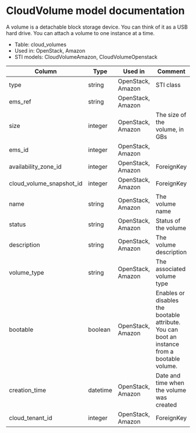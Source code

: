 # CloudVolume model documentation

A volume is a detachable block storage device. You can think of it as a USB hard drive. You can attach a volume to one instance at a time.

* Table: cloud_volumes
* Used in: OpenStack, Amazon
* STI models: CloudVolumeAmazon, CloudVolumeOpenstack

| Column                   | Type      | Used in           | Comment |
| ------------------------ | --------- | ----------------- | ------- |
| type                     | string    | OpenStack, Amazon | STI class |
| ems_ref                  | string    | OpenStack, Amazon |         |
| size                     | integer   | OpenStack, Amazon | The size of the volume, in GBs |
| ems_id                   | integer   | OpenStack, Amazon |         |
| availability_zone_id     | integer   | OpenStack, Amazon | ForeignKey |
| cloud_volume_snapshot_id | integer   | OpenStack, Amazon | ForeignKey |
| name                     | string    | OpenStack, Amazon | The volume name |
| status                   | string    | OpenStack, Amazon | Status of the volume |
| description              | string    | OpenStack, Amazon | The volume description |
| volume_type              | string    | OpenStack, Amazon | The associated volume type |
| bootable                 | boolean   | OpenStack, Amazon | Enables or disables the bootable attribute. You can boot an instance from a bootable volume. |
| creation_time            | datetime  | OpenStack, Amazon | Date and time when the volume was created |
| cloud_tenant_id          | integer   | OpenStack, Amazon | ForeignKey |
